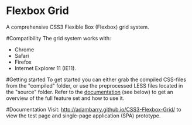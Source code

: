 Flexbox Grid
============

A comprehensive CSS3 Flexible Box (Flexbox) grid system.

#Compatibility
The grid system works with:
- Chrome
- Safari
- Firefox
- Internet Explorer 11 (IE11).

#Getting started
To get started you can either grab the compiled CSS-files from the "compiled" folder, or use the preprocessed LESS files located in the "source" folder. Refer to the [documentation](#documentation) (see below) to get an overview of the full feature set and how to use it.

#Documentation
Visit: http://adambarry.github.io/CSS3-Flexbox-Grid/ to view the test page and single-page application (SPA) prototype.
